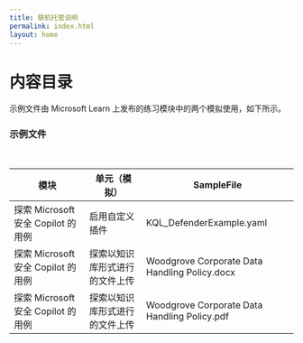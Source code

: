 ```yaml
---
title: 联机托管说明
permalink: index.html
layout: home
---
```


# 内容目录

示例文件由 Microsoft Learn 上发布的练习模块中的两个模拟使用，如下所示。

### 示例文件
</br>

| 模块 | 单元（模拟） | SampleFile |
| --- | --- | --- |
| 探索 Microsoft 安全 Copilot 的用例 | 启用自定义插件 | KQL_DefenderExample.yaml |
| 探索 Microsoft 安全 Copilot 的用例 | 探索以知识库形式进行的文件上传 | Woodgrove Corporate Data Handling Policy.docx |
| 探索 Microsoft 安全 Copilot 的用例 | 探索以知识库形式进行的文件上传 | Woodgrove Corporate Data Handling Policy.pdf |

